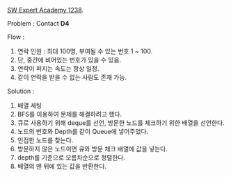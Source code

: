 [SW Expert Academy 1238](<https://swexpertacademy.com/main/code/problem/problemDetail.do?contestProbId=AV15B1cKAKwCFAYD&>). 

Problem : Contact **D4**

Flow :

1. 연락 인원 : 최대 100명, 부여될 수 있는 번호 1 ~ 100.
2. 단, 중간에 비어있는 번호가 있을 수 있음.
3. 연락이 퍼지는 속도는 항상 일정.
4. 같이 연락을 받을 수 없는 사람도 존재 가능.



Solution :

1. 배열 세팅
2. BFS를 이용하여 문제를 해결하려고 했다.
3. 큐로 사용하기 위해 deque를 선언, 방문한 노드를 체크하기 위한 배열을 선언한다.
4. 노드의 번호와 Depth를 같이 Queue에 넣어주었다.
5. 인접한 노드를 찾는다. 
6. 방문하지 않은 노드이면 큐와 방문 체크 배열에 값을 넣는다.
7. depth를 기준으로 오름차순으로 정렬한다.
8. 배열의 맨 뒤에 있는 값을 반환한다.